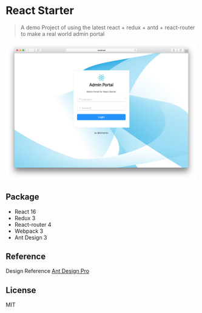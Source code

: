 # React Starter

>  A demo Project of using the latest react + redux + antd + react-router to make a real world admin portal

<img src="https://raw.githubusercontent.com/bichenkk/react-starter/master/github/screenshot.png">

## Package
* React 16
* Redux 3
* React-router 4
* Webpack 3
* Ant Design 3

## Reference
Design Reference [Ant Design Pro](https://preview.pro.ant.design)

## License

MIT


